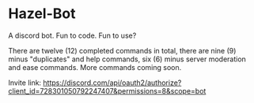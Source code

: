 # Hazel-Bot
A discord bot. Fun to code. Fun to use?

There are twelve (12) completed commands in total, there are nine (9) minus "duplicates" and help commands, six (6) minus server moderation and ease commands. More commands coming soon.

Invite link: https://discord.com/api/oauth2/authorize?client_id=728301050792247407&permissions=8&scope=bot
